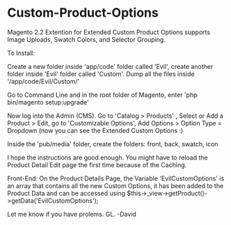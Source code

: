 # Custom-Product-Options
Magento 2.2 Extention for Extended Custom Product Options supports Image Uploads, Swatch Colors, and Selector Grouping.

To Install:

Create a new folder inside 'app/code' folder called 'Evil', create another folder inside 'Evil' folder called 'Custom'. Dump all the files inside '/app/code/Evil/Custom/'

Go to Command Line and in the root folder of Magento, enter 'php bin/magento setup:upgrade'

Now log into the Admin (CMS). Go to 'Catalog > Products' , Select or Add a Product > Edit, go to 'Customizable Options', Add Options > Option Type = Dropdown (now you can see the Extended Custom Options :)

Inside the 'pub/media' folder, create the folders: front, back, swatch, icon

I hope the instructions are good enough. You might have to reload the Product Detail Edit page the first time because of the Caching.

Front-End: 
 On the Product Details Page, the Variable 'EvilCustomOptions' is an array that contains all the new Custom Options, it has been added to the Product Data and can be accessed using  $this->_view->getProduct()->getData('EvilCustomOptions');

Let me know if you have prolems.
GL.
-David
